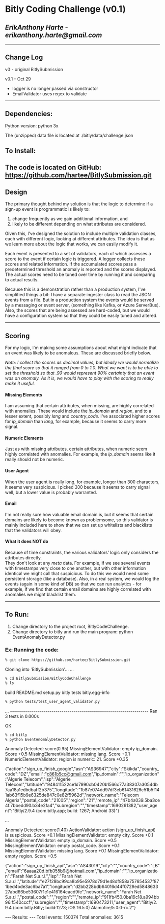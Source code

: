 
# Bitly Coding Challenge (v0.1)
## _ErikAnthony Harte - erikanthony.harte@gmail.com_

---

## Change Log
v0 - original BitlySubmission  

v0.1 - Oct 29
  - logger is no longer passed via constructor
  - EmailValidator uses regex to validate

---

## Dependencies:
Python version: python 3x

The (unzipped) data file is located at ./bitly/data/challenge.json

## To Install:
The code is located on GitHub: https://github.com/hartee/BitlySubmission.git
---

## Design
The primary thought behind my solution is that the logic to determine if a sign-up event
is programmatic is likely to:
1. change frequently as we gain additional information, and
2. likely to be different depending on what attributes are considered.

Given this, I've designed the solution to include multiple validation classes, each
with different logic, looking at different attributes.  The idea is that as we
learn more about the logic that works, we can easily modify it.

Each event is presented to a set of validators, each of which assesses a score to the
event if certain logic is triggered.  A logger collects these scores and related
information.  If the accumulated scores pass a predetermined threshold an anomaly
is reported and the scores displayed.  The actual scores need to be tuned over time
by running it and comparing to actual results.

Because this is a demonstration rather than a production system, I've simplified things
a bit: I have a separate ingester class to read the JSON events from a file.  But
in a production system the events would be served by a messaging or event server,
(something like Kafka, or Azure ServerBus).  Also, the scores that are being
assessed are hard-coded, but we would have a configuration system so that they
could be easily tuned and altered.

---

## Scoring
For my logic, I'm making some assumptions about what might indicate that an event
was likely to be anomalous.  These are discussed briefly below.

*Note: I collect the scores as decimal values, but ideally we would normalize the final score
so that it ranged from 0 to 1.0.  What we want is to be able to set the threshold so
that .90 would represent 90% certainty that an event was an anomaly.  As it is, we
would have to play with the scoring to really make it useful.*

#### Missing Elements
I am assuming that certain attributes, when missing, are highly correlated with anomalies.
These would include the *ip_domain* and *region*, and to a lesser extent, possibly
*lang* and *country_code*.  I've associated higher scores for *ip_domain* than *lang*,
for example, because it seems to carry more signal.

#### Numeric Elements
Just as with missing attributes, certain attributes, when numeric seem highly correlated
with anomalies. For example, the *ip_domain* seems like it really should not be numeric.

#### User Agent
When the user agent is really long, for example, longer than 300 characters, it seems
very suspicious.  I picked 300 because it seems to carry signal well, but a lower value
is probably warranted.

#### Email
I'm not really sure how valuable email domain is, but it seems that certain domains are
likely to become known as problemsome, so this validator is mainly included here to
show that we can set up whitelists and blacklists that the validators will obey.

#### What it does NOT do
Because of time constraints, the various validators' logic only considers the attributes directly.  
They don't look at any *meta* data.  For example, if we see several events with timestamps very
close to one another, but with other information identical we might call that suspicious.  To
do this we would need some persistent storage (like a database).  Also, in a real system, we would
log the events (again in some kind of DB) so that we can run analytics - for example, if we find
that certain email domains are highly correlated with anomalies we might blacklist them.

---



## To Run:
1. Change directory to the project root, BitlyCodeChallenge.
2. Change directory to bitly and run the main program: python EventAnomalyDetector.py

### Ex: Running the code:
```sh
% git clone https://github.com/hartee/BitlySubmission.git
```
Cloning into 'BitlySubmission'...
...
```sh
% cd BitlySubmission/BitlyCodeChallenge
% ls
```
build
README.md			setup.py
bitly				tests
bitly.egg-info

```sh
% python tests/test_user_agent_validator.py
```
...
\----------------------------------------------------------------------
Ran 3 tests in 0.000s

OK

```sh
% cd bitly
% python EventAnomalyDetector.py
```

Anomaly Detected: score(0.95)
MissingElementValidator: empty ip_domain. Score +0.5
MissingElementValidator: missing lang. Score +0.1
NumericElementValidator: region is numeric: 21. Score +0.35

{"action":"sign_up_finish_google","asn":"AS36947","city":"Skikda","country_code":"DZ","email":"c861b5cc@gmail.com","ip_domain":"","ip_organization":"Algerie Telecom","isp":"Algerie Telecom","latitude":"948411522ce1d7990cb0420b1566c77a38307a3054db7aa18a1edbdbaff2b375","longitude":"1b87e074dd97df3eb61431626c51b5f141ab63f15b9e6325de847c0e82f5962d","network_name":"Telecom Algeria","postal_code":"21005","region":"21","remote_ip":"47b4a039.5ba3ce4f.7bbedd90.b34e2fa4","subregion":"","timestamp":1690261382,"user_agent":"Bitly/2.9.4 (com.bitly.app; build: 1267; Android 33)"}

...

Anomaly Detected: score(1.40)
ActionValidator: action (sign_up_finish_api) is suspicious. Score +0.1
MissingElementValidator: empty city. Score +0.1
MissingElementValidator: empty ip_domain. Score +0.5
MissingElementValidator: empty postal_code. Score +0.1
MissingElementValidator: missing lang. Score +0.1
MissingElementValidator: empty region. Score +0.5

{"action":"sign_up_finish_api","asn":"AS43019","city":"","country_code":"LB","email":"6aaaa20d.bfb055b9@hotmail.com","ip_domain":"","ip_organization":"Farah Net S.a.r.l.","isp":"Farah Net S.a.r.l.","latitude":"e27f28bc99ca8b95e5978d79d1e48df858a757654537f871bed4bde3ac6ba7a1","longitude":"d2bb228bdb64016d44f0729ed584863327abd66be53607f1e1e416164cacd9fe","network_name":"Farah Net S.a.r.l.","postal_code":"","region":"","remote_ip":"911fb450.0ba19c18.a994bb96.f540cccf","subregion":"","timestamp":1690473211,"user_agent":"Bitly/2.9.4 (com.bitly.Bitly; build:1273; iOS 16.5.0) Alamofire/5.0.0-rc.2"}

\---
Results:
\---
Total events:  150374
Total anomalies:  3615
